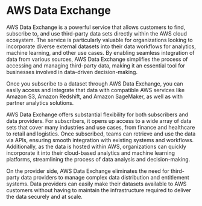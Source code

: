 # AWS Data Exchange

AWS Data Exchange is a powerful service that allows customers to find, subscribe to, and use third-party data sets directly within the AWS cloud ecosystem. The service is particularly valuable for organizations looking to incorporate diverse external datasets into their data workflows for analytics, machine learning, and other use cases. By enabling seamless integration of data from various sources, AWS Data Exchange simplifies the process of accessing and managing third-party data, making it an essential tool for businesses involved in data-driven decision-making.

Once you subscribe to a dataset through AWS Data Exchange, you can easily access and integrate that data with compatible AWS services like Amazon S3, Amazon Redshift, and Amazon SageMaker, as well as with partner analytics solutions.

AWS Data Exchange offers substantial flexibility for both subscribers and data providers. For subscribers, it opens up access to a wide array of data sets that cover many industries and use cases, from finance and healthcare to retail and logistics. Once subscribed, teams can retrieve and use the data via APIs, ensuring smooth integration with existing systems and workflows. Additionally, as the data is hosted within AWS, organizations can quickly incorporate it into their cloud-based analytics and machine learning platforms, streamlining the process of data analysis and decision-making.

On the provider side, AWS Data Exchange eliminates the need for third-party data providers to manage complex data distribution and entitlement systems. Data providers can easily make their datasets available to AWS customers without having to maintain the infrastructure required to deliver the data securely and at scale.

